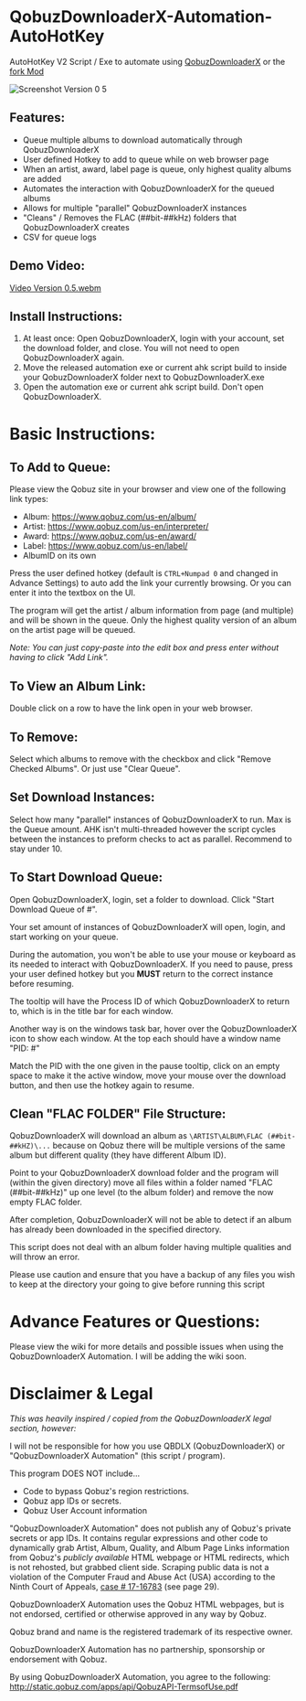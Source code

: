 # QobuzDownloaderX-Automation-AutoHotKey
AutoHotKey V2 Script / Exe to automate using [QobuzDownloaderX](https://github.com/ImAiiR/QobuzDownloaderX) or the [fork Mod](https://github.com/DJDoubleD/QobuzDownloaderX-MOD)

![Screenshot Version 0 5](https://user-images.githubusercontent.com/90281465/233743941-93fdf257-9130-4052-8b31-c0e122ac2005.PNG)


## **Features:**
- Queue multiple albums to download automatically through QobuzDownloaderX
- User defined Hotkey to add to queue while on web browser page
- When an artist, award, label page is queue, only highest quality albums are added
- Automates the interaction with QobuzDownloaderX for the queued albums
- Allows for multiple "parallel" QobuzDownloaderX instances
- "Cleans" / Removes the FLAC (##bit-##kHz) folders that QobuzDownloaderX creates
- CSV for queue logs

## **Demo Video:**

[Video Version 0.5.webm](https://user-images.githubusercontent.com/90281465/233743962-d247a686-5328-4f92-8d34-1cf0b03e6d7b.webm)


## **Install Instructions:**
1. At least once: Open QobuzDownloaderX, login with your account, set the download folder, and close. You will not need to open QobuzDownloaderX again. 
2. Move the released automation exe or current ahk script build to inside your QobuzDownloaderX folder next to QobuzDownloaderX.exe
3. Open the automation exe or current ahk script build. Don't open QobuzDownloaderX.

# **Basic Instructions:**
## **To Add to Queue:**
Please view the Qobuz site in your browser and view one of the following link types:
- Album:   https://www.qobuz.com/us-en/album/
- Artist:  https://www.qobuz.com/us-en/interpreter/
- Award:   https://www.qobuz.com/us-en/award/
- Label:   https://www.qobuz.com/us-en/label/
- AlbumID on its own

Press the user defined hotkey (default is `CTRL+Numpad 0` and changed in Advance Settings) to auto add the link your currently browsing. Or you can enter it into the textbox on the UI.

The program will get the artist / album information from page (and multiple) and will be shown in the queue. Only the highest quality version of an album on the artist page will be queued.

*Note: You can just copy-paste into the edit box and press enter without having to click "Add Link".*

## **To View an Album Link:**
Double click on a row to have the link open in your web browser.

## **To Remove:**
Select which albums to remove with the checkbox and click "Remove Checked Albums". Or just use "Clear Queue".

## **Set Download Instances:**
Select how many "parallel" instances of QobuzDownloaderX to run. Max is the Queue amount. AHK isn't multi-threaded however the script cycles between the instances to preform checks to act as parallel. Recommend to stay under 10.

## **To Start Download Queue:**
Open QobuzDownloaderX, login, set a folder to download.
Click "Start Download Queue of #".

Your set amount of instances of QobuzDownloaderX will open, login, and start working on your queue.

During the automation, you won't be able to use your mouse or keyboard as its needed to interact with QobuzDownloaderX. 
If you need to pause, press your user defined hotkey but you **MUST** return to the correct instance before resuming. 

The tooltip will have the Process ID of which QobuzDownloaderX to return to, which is in the title bar for each window.

Another way is on the windows task bar, hover over the QobuzDownloaderX icon to show each window. At the top each should have a window name "PID: #"

Match the PID with the one given in the pause tooltip, click on an empty space to make it the active window, move your mouse over the download button, and then use the hotkey again to resume.

## **Clean "FLAC FOLDER" File Structure:**
QobuzDownloaderX will download an album as `\ARTIST\ALBUM\FLAC (##bit-##kHZ)\...` because on Qobuz there will be multiple versions of the same album but different quality (they have different Album ID). 

Point to your QobuzDownloaderX download folder and the program will (within the given directory) move all files within a folder named "FLAC (##bit-##kHz)" up one level (to the album folder) and remove the now empty FLAC folder.

After completion, QobuzDownloaderX will not be able to detect if an album has already been downloaded in the specified directory. 

This script does not deal with an album folder having multiple qualities and will throw an error. 

Please use caution and ensure that you have a backup of any files you wish to keep at the directory your going to give before running this script

# Advance Features or Questions:
Please view the wiki for more details and possible issues when using the QobuzDownloaderX Automation. I will be adding the wiki soon.

# Disclaimer & Legal
*This was heavily inspired / copied from the QobuzDownloaderX legal section, however:*

I will not be responsible for how you use QBDLX (QobuzDownloaderX) or "QobuzDownloaderX Automation" (this script / program). 

This program DOES NOT include...
- Code to bypass Qobuz's region restrictions.
- Qobuz app IDs or secrets.
- Qobuz User Account information

"QobuzDownloaderX Automation" does not publish any of Qobuz's private secrets or app IDs. It contains regular expressions and other code to dynamically grab Artist, Album, Quality, and Album Page Links information from Qobuz's *publicly available* HTML webpage or HTML redirects, which is not rehosted, but grabbed client side. Scraping public data is not a violation of the Computer Fraud and Abuse Act (USA) according to the Ninth Court of Appeals, [case # 17-16783](http://cdn.ca9.uscourts.gov/datastore/opinions/2019/09/09/17-16783.pdf) (see page 29). 

QobuzDownloaderX Automation uses the Qobuz HTML webpages, but is not endorsed, certified or otherwise approved in any way by Qobuz.

Qobuz brand and name is the registered trademark of its respective owner.

QobuzDownloaderX Automation has no partnership, sponsorship or endorsement with Qobuz.

By using QobuzDownloaderX Automation, you agree to the following: http://static.qobuz.com/apps/api/QobuzAPI-TermsofUse.pdf

